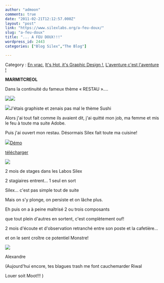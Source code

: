 ```yaml
---
author: "admoon"
comments: true
date: "2011-02-21T12:12:57.000Z"
layout: "post"
link: "https://www.silexlabs.org/a-feu-doux/"
slug: "a-feu-doux"
title: "... A FEU DOUX!!!"
wordpress_id: 2443
categories: ["Blog Silex","The Blog"]

---
```

Category : [En vrac](../category/en-vrac/), [It's Hot, it's Graphic Design !](../category/its-hot-its-graphic-design/), [L'aventure c'est l'aventure !](../category/laventure-cest-laventure/)

**MARMITCREOL**

Dans la continuité du fameux thème « RESTAU »....

![](../wp-includes/js/tinymce/plugins/wordpress/img/trans.gif)<!-- more -->![](https://www.silexlabs.org/wp-content/uploads/2011/02/captureAccueil-copie2-680x387.jpg)

![](../wp-includes/js/tinymce/plugins/wordpress/img/trans.gif)J'étais graphiste et zenais pas mal le thème Sushi

Alors j'ai tout fait comme ils avaient dit, j'ai quitté mon job, ma femme et mis le feu à toute ma suite Adobe.

Puis j'ai ouvert mon restau. Désormais Silex fait toute ma cuisine!

![](../wp-includes/js/tinymce/plugins/wordpress/img/trans.gif)[Démo](http://silexprod.com/marmitcreol/)

[télécharger](https://www.silexlabs.org/?p=2461)

![](../wp-includes/js/tinymce/plugins/wordpress/img/trans.gif)

2 mois de stages dans les Labos Silex

2 stagiaires entrent... 1 seul en sort

Silex... c'est pas simple tout de suite

Mais on s'y plonge, on persiste et on lâche plus.

Eh puis on a à peine maîtrisé 2 ou trois composants

que tout plein d'autres en sortent, c'est complètement ouf!

2 mois d'écoute et d'observation retranché entre son poste et la cafetière...

et on le sent croître ce potentiel Monstre!

![](../wp-includes/js/tinymce/plugins/wordpress/img/trans.gif)

Alexandre

(Aujourd'hui encore, tes blagues trash me font cauchemarder Riwal

Louer soit Moot!!! )

